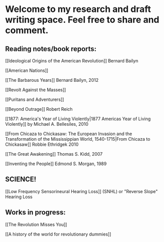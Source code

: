 # Welcome to my research and draft writing space. Feel free to share and comment. 

## Reading notes/book reports:

[[Ideological Origins of the American Revolution]] Bernard Bailyn

[[American Nations]]

[[The Barbarous Years]] Bernard Bailyn, 2012

[[Revolt Against the Masses]]

[[Puritans and Adventurers]] 

[[Beyond Outrage]] Robert Reich

[[1877: America's Year of Living Violently|1877 Americas Year of Living Violently]] by Michael A. Bellesiles, 2010 

[[From Chicaza to Chickasaw: The European Invasion and the Transformation of the Mississippian World, 1540-1715|From Chicaza to Chickasaw]] Robbie Ethridgek 2010

[[The Great Awakening]] Thomas S. Kidd, 2007

[[Inventing the People]] Edmond S. Morgan, 1989

## SCIENCE!

[[Low Frequency Sensorineural Hearing Loss]] (SNHL) or "Reverse Slope" Hearing Loss

## Works in progress:

[[The Revolution Misses You]]

[[A history of the world for revolutionary dummies]]
